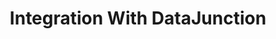 ---
title: Integration With DataJunction
tags: ["docs", "integrations"]
categories: ["concepts"]
---